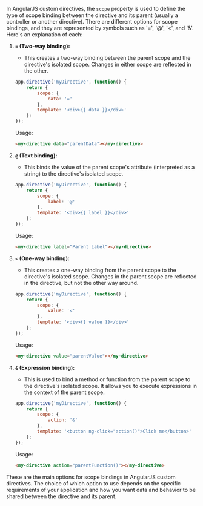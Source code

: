 In AngularJS custom directives, the `scope` property is used to define the type of scope binding between the directive and its parent (usually a controller or another directive). There are different options for scope bindings, and they are represented by symbols such as '=', '@', '<', and '&'. Here's an explanation of each:

1. **`=` (Two-way binding):**
   - This creates a two-way binding between the parent scope and the directive's isolated scope. Changes in either scope are reflected in the other.

   ```javascript
   app.directive('myDirective', function() {
       return {
           scope: {
               data: '='
           },
           template: '<div>{{ data }}</div>'
       };
   });
   ```

   Usage:
   ```html
   <my-directive data="parentData"></my-directive>
   ```

2. **`@` (Text binding):**
   - This binds the value of the parent scope's attribute (interpreted as a string) to the directive's isolated scope.

   ```javascript
   app.directive('myDirective', function() {
       return {
           scope: {
               label: '@'
           },
           template: '<div>{{ label }}</div>'
       };
   });
   ```

   Usage:
   ```html
   <my-directive label="Parent Label"></my-directive>
   ```

3. **`<` (One-way binding):**
   - This creates a one-way binding from the parent scope to the directive's isolated scope. Changes in the parent scope are reflected in the directive, but not the other way around.

   ```javascript
   app.directive('myDirective', function() {
       return {
           scope: {
               value: '<'
           },
           template: '<div>{{ value }}</div>'
       };
   });
   ```

   Usage:
   ```html
   <my-directive value="parentValue"></my-directive>
   ```

4. **`&` (Expression binding):**
   - This is used to bind a method or function from the parent scope to the directive's isolated scope. It allows you to execute expressions in the context of the parent scope.

   ```javascript
   app.directive('myDirective', function() {
       return {
           scope: {
               action: '&'
           },
           template: '<button ng-click="action()">Click me</button>'
       };
   });
   ```

   Usage:
   ```html
   <my-directive action="parentFunction()"></my-directive>
   ```

These are the main options for scope bindings in AngularJS custom directives. The choice of which option to use depends on the specific requirements of your application and how you want data and behavior to be shared between the directive and its parent.